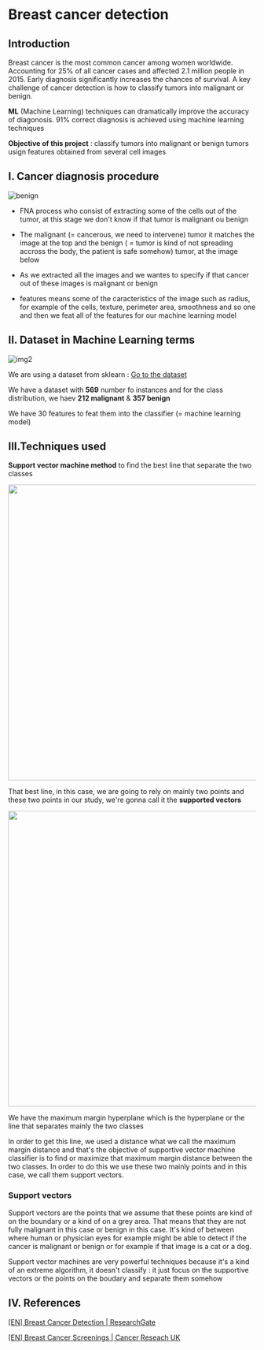 # Breast cancer detection

## Introduction

Breast cancer is the most common cancer among women worldwide. Accounting for 25% of all cancer cases and affected 2.1 million people in 2015. Early diagnosis significantly increases the chances of survival. A key challenge of cancer detection is how to classify tumors into malignant or benign. 

**ML** (Machine Learning) techniques can dramatically improve the accuracy of diagonosis. 91% correct diagnosis is achieved using machine learning techniques 

**Objective of this project** : classify tumors into malignant or benign tumors usign features obtained from several cell images

## I. Cancer diagnosis procedure 


![benign](https://github.com/I2S9/Breast-cancer/assets/111307883/a8384b13-bbe0-4254-a7b0-334d18b8157d)

* FNA process who consist of extracting some of the cells out of the tumor, at this stage we don't know if that tumor is malignant ou benign

* The malignant (= cancerous, we need to intervene) tumor it matches the image at the top and the benign ( = tumor is kind of not spreading accross the body, the patient is safe somehow) tumor, at the image below

* As we extracted all the images and we wantes to specify if that cancer out of these images is malignant or benign

* features means some of the caracteristics of the image such as radius, for example of the cells, texture, perimeter area, smoothness and so one and then we feat all of the features for our machine learning model


## II. Dataset in Machine Learning terms 

![img2](https://github.com/I2S9/Breast-cancer/assets/111307883/f22cd9f1-fc29-4fe5-8f69-bacc01c7be8d)

We are using a dataset from sklearn : [Go to the dataset](https://scikit-learn.org/stable/modules/generated/sklearn.datasets.load_breast_cancer.html)


We have a dataset with **569** number fo instances and for the class distribution, we haev **212 malignant** & **357 benign**

We have 30 features to feat them into the classifier (= machine learning model) 

## III.Techniques used 

**Support vector machine method** to find the best line that separate the two classes 

<img src="https://github.com/I2S9/Breast-cancer/assets/111307883/49a340f2-8476-4313-b6ef-346772ca5597" width="600">

  
That best line, in this case, we are going to rely on mainly two points and these two points in our study, we're gonna call it the **supported vectors**


<img src="https://github.com/I2S9/Breast-cancer/assets/111307883/e348b9b6-f97f-4310-b4f1-577b675f81a4" width="600">

We have the maximum margin hyperplane which is the hyperplane or the line that separates mainly the two classes

In order to get this line, we used a distance what we call the maximum margin distance and that's the objective of supportive vector machine classifier is to find or maximize that maximum margin distance between the two classes. In order to do this we use these two mainly points and in this case, we call them support vectors.


### Support vectors 

Support vectors are the points that we assume that these points are kind of on the boundary or a kind of on a grey area. That means that they are not fully malignant in this case or benign in this case. It's kind of between where human or physician eyes for example might be able to detect if the cancer is malignant or benign or for example if that image is a cat or a dog. 

Support vector machines are very powerful techniques because it's a kind of an extreme algorithm, it doesn't classify : it just focus on the supportive vectors or the points on the boudary and separate them somehow 


## IV. References 

[[EN] Breast Cancer Detection | ResearchGate](https://www.researchgate.net/publication/271907638_Breast_Cancer_Detection_with_Reduced_Feature_Set)

[[EN] Breast Cancer Screenings | Cancer Reseach UK](https://www.cancerresearchuk.org/about-cancer/breast-cancer/getting-diagnosed/screening-breast)
